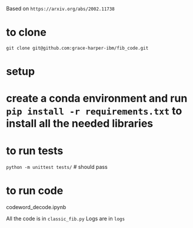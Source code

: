 Based on `https://arxiv.org/abs/2002.11738`


# to clone 
`git clone git@github.com:grace-harper-ibm/fib_code.git`

# setup
# create a conda environment and run `pip install -r requirements.txt` to install all the needed libraries 

# to run tests 
`python -m unittest tests/` # should pass 

# to run code
codeword_decode.ipynb



All the code is in `classic_fib.py` 
Logs are in `logs` 

